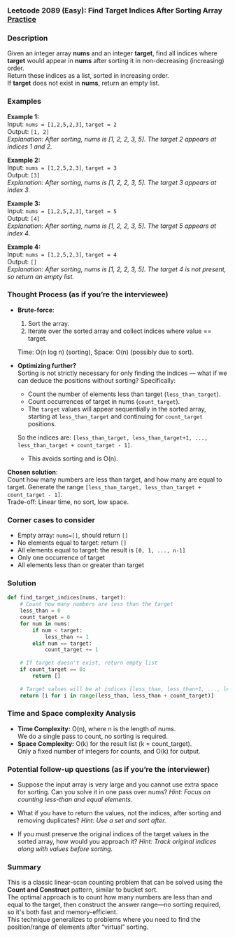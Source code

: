 ### Leetcode 2089 (Easy): Find Target Indices After Sorting Array [Practice](https://leetcode.com/problems/find-target-indices-after-sorting-array)

### Description  
Given an integer array **nums** and an integer **target**, find all indices where **target** would appear in **nums** after sorting it in non-decreasing (increasing) order.  
Return these indices as a list, sorted in increasing order.  
If **target** does not exist in **nums**, return an empty list.

### Examples  

**Example 1:**  
Input: `nums = [1,2,5,2,3]`, `target = 2`  
Output: `[1, 2]`  
*Explanation: After sorting, nums is [1, 2, 2, 3, 5]. The target 2 appears at indices 1 and 2.*

**Example 2:**  
Input: `nums = [1,2,5,2,3]`, `target = 3`  
Output: `[3]`  
*Explanation: After sorting, nums is [1, 2, 2, 3, 5]. The target 3 appears at index 3.*

**Example 3:**  
Input: `nums = [1,2,5,2,3]`, `target = 5`  
Output: `[4]`  
*Explanation: After sorting, nums is [1, 2, 2, 3, 5]. The target 5 appears at index 4.*

**Example 4:**  
Input: `nums = [1,2,5,2,3]`, `target = 4`  
Output: `[]`  
*Explanation: After sorting, nums is [1, 2, 2, 3, 5]. The target 4 is not present, so return an empty list.*


### Thought Process (as if you’re the interviewee)  
- **Brute-force**:  
  1. Sort the array.
  2. Iterate over the sorted array and collect indices where value == target.

  Time: O(n log n) (sorting), Space: O(n) (possibly due to sort).
  
- **Optimizing further?**  
  Sorting is not strictly necessary for only finding the indices — what if we can deduce the positions without sorting? Specifically:
  - Count the number of elements less than target (`less_than_target`).
  - Count occurrences of target in nums (`count_target`).
  - The `target` values will appear sequentially in the sorted array, starting at `less_than_target` and continuing for `count_target` positions.

  So the indices are: `[less_than_target, less_than_target+1, ..., less_than_target + count_target - 1]`.

  - This avoids sorting and is O(n).

**Chosen solution**:  
Count how many numbers are less than target, and how many are equal to target. Generate the range `[less_than_target, less_than_target + count_target - 1]`.  
Trade-off: Linear time, no sort, low space.

### Corner cases to consider  
- Empty array: `nums=[]`, should return `[]`
- No elements equal to target: return `[]`
- All elements equal to target: the result is `[0, 1, ..., n-1]`
- Only one occurrence of target
- All elements less than or greater than target

### Solution

```python
def find_target_indices(nums, target):
    # Count how many numbers are less than the target
    less_than = 0
    count_target = 0
    for num in nums:
        if num < target:
            less_than += 1
        elif num == target:
            count_target += 1
    
    # If target doesn't exist, return empty list
    if count_target == 0:
        return []
    
    # Target values will be at indices [less_than, less_than+1, ..., less_than+count_target-1]
    return [i for i in range(less_than, less_than + count_target)]
```

### Time and Space complexity Analysis  

- **Time Complexity:** O(n), where n is the length of nums.  
  We do a single pass to count, no sorting is required.
- **Space Complexity:** O(k) for the result list (k = count_target).  
  Only a fixed number of integers for counts, and O(k) for output.

### Potential follow-up questions (as if you’re the interviewer)  

- Suppose the input array is very large and you cannot use extra space for sorting. Can you solve it in one pass over nums?
  *Hint: Focus on counting less-than and equal elements.*

- What if you have to return the values, not the indices, after sorting and removing duplicates?
  *Hint: Use a set and sort after.*

- If you must preserve the original indices of the target values in the sorted array, how would you approach it?
  *Hint: Track original indices along with values before sorting.*

### Summary
This is a classic linear-scan counting problem that can be solved using the **Count and Construct** pattern, similar to bucket sort.    
The optimal approach is to count how many numbers are less than and equal to the target, then construct the answer range—no sorting required, so it's both fast and memory-efficient.  
This technique generalizes to problems where you need to find the position/range of elements after “virtual” sorting.